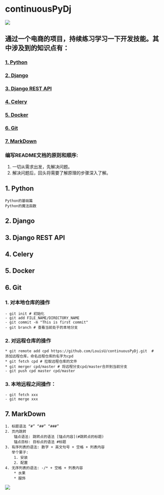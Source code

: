 # continuousPyDj 
![](media/img/icon)
## 通过一个电商的项目，持续练习学习一下开发技能。其中涉及到的知识点有：
### [1. Python](#1-python)

### [2. Django](#2-django)

### [3. Django REST API](#3-django-rest-api)

### [4. Celery](#4-celery)

### [5. Docker](#5-docker)

### [6. Git](#6-git)

### [7. MarkDown](#7-markdown)

### 编写README文档的原则和顺序:
  1. 一切从需求出发，先解决问题。
  2. 解决问题后，回头将需要了解原理的步骤深入了解。

## 1. Python
    Python的基础篇
    Python的魔法函数

## 2. Django

## 3. Django REST API

## 4. Celery

## 5. Docker

## 6. Git
  ### 1. 对本地仓库的操作
    - git init # 初始化
    - git add FILE_NAME/DIRECTORY_NAME
    - git commit -m "This is first commit"
    - git branch # 查看当前处于的本地分支
  
  ### 2. 对远程仓库的操作
    * git remote add cpd https://github.com/LouisU/continuousPyDj.git  # 添加远程仓库，命名远程仓库的名字为cpd
    * git fetch cpd # 拉取远程仓库的文件
    * git merger cpd/master # 将远程分支cpd/master合并到当前分支
    - git push cpd master cpd/master 

  ### 3. 本地远程之间操作：
    - git fetch xxx
    - git merge xxx

## 7. MarkDown
    1. 标题语法 “#” “##” “###”
    2. 页内跳转
        锚点语法: 跳转点的语法 [锚点内容](#跳转点的标题)
        锚点目标: 目标点的语法 #标题
    3. 有序列表的语法: 数字 + 英文句号 + 空格 + 列表内容
       举个栗子: 
        1. 安装
        2. 配置
    4. 无序列表的语法: -/* + 空格 + 列表内容
        * 水果
        * 服饰



![](./media/img/qrcode)


